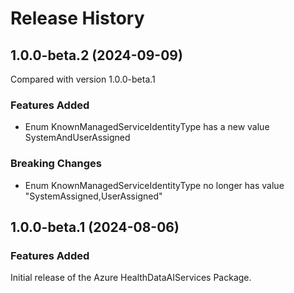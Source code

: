 # Release History
    
## 1.0.0-beta.2 (2024-09-09)
Compared with version 1.0.0-beta.1
    
### Features Added

  - Enum KnownManagedServiceIdentityType has a new value SystemAndUserAssigned

### Breaking Changes

  - Enum KnownManagedServiceIdentityType no longer has value "SystemAssigned,UserAssigned"
    
    
## 1.0.0-beta.1 (2024-08-06)

### Features Added

Initial release of the Azure HealthDataAIServices Package.
